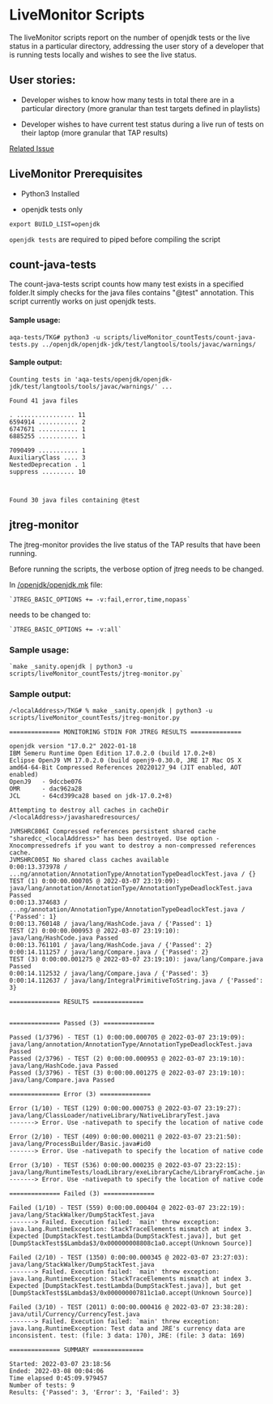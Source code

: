 # LiveMonitor Scripts

The liveMonitor scripts report on the number of openjdk tests or the live status in a particular directory, addressing the user story of a developer that is running tests locally and wishes to see the live status.

## User stories:
- Developer wishes to know how many tests in total there are in a particular directory (more granular than test targets defined in playlists)

- Developer wishes to have current test status during a live run of tests on their laptop (more granular that TAP results)

[Related Issue](https://github.com/adoptium/TKG/issues/176)


## LiveMonitor Prerequisites

- Python3 Installed

- openjdk tests only

`export BUILD_LIST=openjdk`

`openjdk tests` are required to piped before compiling the script




## count-java-tests

The count-java-tests script counts how many test exists in a specified folder.It simply checks for the java files contains "@test" annotation. This script currently works on just openjdk tests.


#### Sample usage:

`aqa-tests/TKG# python3 -u scripts/liveMonitor_countTests/count-java-tests.py ../openjdk/openjdk-jdk/test/langtools/tools/javac/warnings/`

#### Sample output:

    Counting tests in 'aqa-tests/openjdk/openjdk-jdk/test/langtools/tools/javac/warnings/' ...

    Found 41 java files

    . ................ 11 
    6594914 ........... 2 
    6747671 ........... 1 
    6885255 ........... 1 

    7090499 ........... 1 
    AuxiliaryClass .... 3 
    NestedDeprecation . 1 
    suppress ......... 10 



    Found 30 java files containing @test

## jtreg-monitor

The jtreg-monitor provides the live status of the TAP results that have been running.


Before running the scripts, the verbose option of jtreg needs to be changed. 


In [/openjdk/openjdk.mk](https://github.com/adoptium/aqa-tests/blob/master/openjdk/openjdk.mk) file:

    `JTREG_BASIC_OPTIONS += -v:fail,error,time,nopass`  
needs to be changed to:

    `JTREG_BASIC_OPTIONS += -v:all`

### Sample usage:

	`make _sanity.openjdk | python3 -u scripts/liveMonitor_countTests/jtreg-monitor.py`


### Sample output:

    /<localAddress>/TKG# % make _sanity.openjdk | python3 -u scripts/liveMonitor_countTests/jtreg-monitor.py

    ============== MONITORING STDIN FOR JTREG RESULTS ==============

    openjdk version "17.0.2" 2022-01-18
    IBM Semeru Runtime Open Edition 17.0.2.0 (build 17.0.2+8)
    Eclipse OpenJ9 VM 17.0.2.0 (build openj9-0.30.0, JRE 17 Mac OS X amd64-64-Bit Compressed References 20220127_94 (JIT enabled, AOT enabled)
    OpenJ9   - 9dccbe076
    OMR      - dac962a28
    JCL      - 64cd399ca28 based on jdk-17.0.2+8)

    Attempting to destroy all caches in cacheDir /<localAddress>/javasharedresources/

    JVMSHRC806I Compressed references persistent shared cache "sharedcc_<localAddress>" has been destroyed. Use option -Xnocompressedrefs if you want to destroy a non-compressed references cache.
    JVMSHRC005I No shared class caches available
    0:00:13.373978 / ...ng/annotation/AnnotationType/AnnotationTypeDeadlockTest.java / {}
    TEST (1) 0:00:00.000705 @ 2022-03-07 23:19:09): java/lang/annotation/AnnotationType/AnnotationTypeDeadlockTest.java Passed
    0:00:13.374683 / ...ng/annotation/AnnotationType/AnnotationTypeDeadlockTest.java / {'Passed': 1}
    0:00:13.760148 / java/lang/HashCode.java / {'Passed': 1}                                        
    TEST (2) 0:00:00.000953 @ 2022-03-07 23:19:10): java/lang/HashCode.java Passed
    0:00:13.761101 / java/lang/HashCode.java / {'Passed': 2}
    0:00:14.111257 / java/lang/Compare.java / {'Passed': 2} 
    TEST (3) 0:00:00.001275 @ 2022-03-07 23:19:10): java/lang/Compare.java Passed
    0:00:14.112532 / java/lang/Compare.java / {'Passed': 3}
    0:00:14.112637 / java/lang/IntegralPrimitiveToString.java / {'Passed': 3}

    ============== RESULTS ==============


    ============== Passed (3) ==============

    Passed (1/3796) - TEST (1) 0:00:00.000705 @ 2022-03-07 23:19:09): java/lang/annotation/AnnotationType/AnnotationTypeDeadlockTest.java Passed
    Passed (2/3796) - TEST (2) 0:00:00.000953 @ 2022-03-07 23:19:10): java/lang/HashCode.java Passed
    Passed (3/3796) - TEST (3) 0:00:00.001275 @ 2022-03-07 23:19:10): java/lang/Compare.java Passed

    ============== Error (3) ==============

    Error (1/10) - TEST (129) 0:00:00.000753 @ 2022-03-07 23:19:27): java/lang/ClassLoader/nativeLibrary/NativeLibraryTest.java 
    -------> Error. Use -nativepath to specify the location of native code

    Error (2/10) - TEST (409) 0:00:00.000211 @ 2022-03-07 23:21:50): java/lang/ProcessBuilder/Basic.java#id0 
    -------> Error. Use -nativepath to specify the location of native code

    Error (3/10) - TEST (536) 0:00:00.000235 @ 2022-03-07 23:22:15): java/lang/RuntimeTests/loadLibrary/exeLibraryCache/LibraryFromCache.java 
    -------> Error. Use -nativepath to specify the location of native code

    ============== Failed (3) ==============

    Failed (1/10) - TEST (559) 0:00:00.000404 @ 2022-03-07 23:22:19): java/lang/StackWalker/DumpStackTest.java 
    -------> Failed. Execution failed: `main' threw exception: java.lang.RuntimeException: StackTraceElements mismatch at index 3. Expected [DumpStackTest.testLambda(DumpStackTest.java)], but get [DumpStackTest$$Lambda$3/0x000000008808c1a0.accept(Unknown Source)]

    Failed (2/10) - TEST (1350) 0:00:00.000345 @ 2022-03-07 23:27:03): java/lang/StackWalker/DumpStackTest.java 
    -------> Failed. Execution failed: `main' threw exception: java.lang.RuntimeException: StackTraceElements mismatch at index 3. Expected [DumpStackTest.testLambda(DumpStackTest.java)], but get [DumpStackTest$$Lambda$3/0x000000007811c1a0.accept(Unknown Source)]

    Failed (3/10) - TEST (2011) 0:00:00.000416 @ 2022-03-07 23:38:28): java/util/Currency/CurrencyTest.java 
    -------> Failed. Execution failed: `main' threw exception: java.lang.RuntimeException: Test data and JRE's currency data are inconsistent. test: (file: 3 data: 170), JRE: (file: 3 data: 169)

    ============== SUMMARY ==============

    Started: 2022-03-07 23:18:56
    Ended: 2022-03-08 00:04:06
    Time elapsed 0:45:09.979457
    Number of tests: 9
    Results: {'Passed': 3, 'Error': 3, 'Failed': 3}